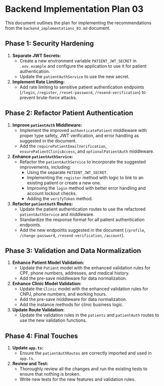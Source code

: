 # Backend Implementation Plan 03

This document outlines the plan for implementing the recommendations from the `backend_implementations_03.md` document.

## Phase 1: Security Hardening

1.  **Separate JWT Secrets:**
    *   Create a new environment variable `PATIENT_JWT_SECRET` in `.env.example` and configure the application to use it for patient authentication.
    *   Update the `patientAuthService` to use the new secret.
2.  **Implement Rate Limiting:**
    *   Add rate limiting to sensitive patient authentication endpoints (`/login`, `/register`, `/reset-password`, `/resend-verification`) to prevent brute-force attacks.

## Phase 2: Refactor Patient Authentication

1.  **Improve `patientAuth` Middleware:**
    *   Implement the improved `authenticatePatient` middleware with proper type safety, JWT verification, and error handling as suggested in the document.
    *   Add the `requirePatientEmailVerification`, `ensurePatientClinicAccess`, and `optionalPatientAuth` middleware.
2.  **Enhance `patientAuthService`:**
    *   Refactor the `patientAuthService` to incorporate the suggested improvements, including:
        *   Using the separate `PATIENT_JWT_SECRET`.
        *   Implementing the `register` method with logic to link to an existing patient or create a new one.
        *   Improving the `login` method with better error handling and account lockout checks.
        *   Adding the `verifyToken` method.
3.  **Refactor `patientAuth` Routes:**
    *   Update the patient authentication routes to use the refactored `patientAuthService` and middleware.
    *   Standardize the response format for all patient authentication endpoints.
    *   Add the new endpoints suggested in the document (`/profile`, `/change-password`, `/resend-verification`, `/account`).

## Phase 3: Validation and Data Normalization

1.  **Enhance Patient Model Validation:**
    *   Update the `Patient` model with the enhanced validation rules for CPF, phone numbers, addresses, and medical history.
    *   Add the pre-save middleware for data normalization.
2.  **Enhance Clinic Model Validation:**
    *   Update the `Clinic` model with the enhanced validation rules for CNPJ, phone numbers, and working hours.
    *   Add the pre-save middleware for data normalization.
    *   Add the instance methods for clinic business logic.
3.  **Update Route Validation:**
    *   Update the validation rules in the `patients` and `patientAuth` routes to use the new validation functions.

## Phase 4: Final Touches

1.  **Update `app.ts`:**
    *   Ensure the `patientAuthRoutes` are correctly imported and used in `app.ts`.
2.  **Review and Test:**
    *   Thoroughly review all the changes and run the existing tests to ensure that nothing is broken.
    *   Write new tests for the new features and validation rules.
